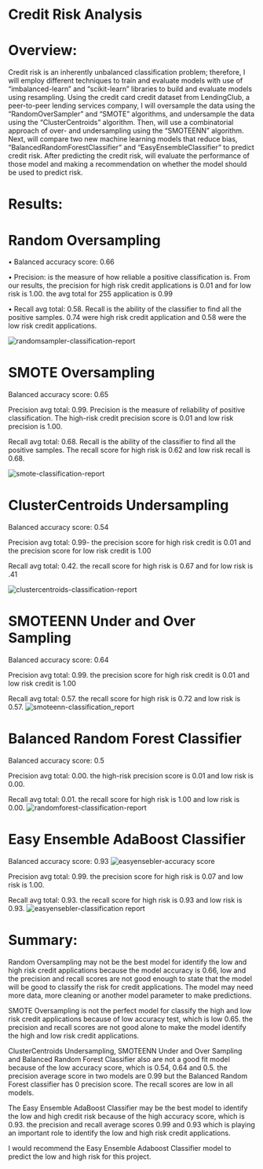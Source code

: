 # Credit Risk Analysis
# Overview:
Credit risk is an inherently unbalanced classification problem; therefore, I will employ different techniques to train and evaluate models with use of “imbalanced-learn” and “scikit-learn” libraries to build and evaluate models using resampling.
Using the credit card credit dataset from LendingClub, a peer-to-peer lending services company, I will oversample the data using the “RandomOverSampler” and “SMOTE” algorithms, and undersample the data using the “ClusterCentroids” algorithm. Then, will use a combinatorial approach of over- and undersampling using the “SMOTEENN” algorithm. Next, will compare two new machine learning models that reduce bias, “BalancedRandomForestClassifier” and “EasyEnsembleClassifier” to predict credit risk. After predicting the credit risk, will evaluate the performance of those model and making a recommendation on whether the model should be used to predict risk.
# Results:
# Random Oversampling

•	Balanced accuracy score: 0.66

•	Precision: is the measure of how reliable a positive classification is. From our results, the precision for high risk credit applications is 0.01 and for low risk is 1.00. the avg total for 255 application is 0.99

•	Recall avg total: 0.58. Recall is the ability of the classifier to find all the positive samples. 0.74 were high risk credit application and 0.58 were the low risk credit applications.

![randomsampler-classification-report](https://user-images.githubusercontent.com/67460581/97420493-fd7ca280-18d0-11eb-83fa-b3dc6e58655a.PNG)
 
# SMOTE Oversampling

Balanced accuracy score: 0.65

Precision avg total: 0.99. Precision is the measure of reliability of positive classification.  The high-risk credit precision score is 0.01 and low risk precision is 1.00.

Recall avg total: 0.68. Recall is the ability of the classifier to find all the positive samples. The recall score for high risk is 0.62 and low risk recall is 0.68.

![smote-classification-report](https://user-images.githubusercontent.com/67460581/97420497-feadcf80-18d0-11eb-8367-41b56057fb7d.PNG)
 
# ClusterCentroids Undersampling

Balanced accuracy score: 0.54

Precision avg total: 0.99- the precision score for high risk credit is 0.01 and the precision score for low risk credit is 1.00

Recall avg total: 0.42. the recall score for high risk is 0.67 and for low risk is .41

![clustercentroids-classification-report](https://user-images.githubusercontent.com/67460581/97420407-e342c480-18d0-11eb-8452-31fa70c707dc.PNG)
 
# SMOTEENN Under and Over Sampling

Balanced accuracy score: 0.64

Precision avg total: 0.99. the precision score for high risk credit is 0.01 and low risk credit is 1.00

Recall avg total: 0.57. the recall score for high risk is 0.72 and low risk is 0.57.
![smoteenn-classification_report](https://user-images.githubusercontent.com/67460581/97420503-00779300-18d1-11eb-922d-1b79cb52fac9.PNG)
 

# Balanced Random Forest Classifier

Balanced accuracy score: 0.5

Precision avg total: 0.00. the high-risk precision score is 0.01 and low risk is 0.00.

Recall avg total: 0.01. the recall score for high risk is 1.00 and low risk is 0.00.
![randomforest-classification-report](https://user-images.githubusercontent.com/67460581/97420465-f6559480-18d0-11eb-8c50-2676fa695dea.PNG)
 
# Easy Ensemble AdaBoost Classifier

Balanced accuracy score: 0.93
![easyensebler-accuracy score](https://user-images.githubusercontent.com/67460581/97420416-e938a580-18d0-11eb-913c-4f9e38ba9ead.PNG)
 
Precision avg total: 0.99. the precision score for high risk is 0.07 and low risk is 1.00.

Recall avg total: 0.93. the recall score for high risk is 0.93 and low risk is 0.93.
![easyensebler-classification report](https://user-images.githubusercontent.com/67460581/97420450-f3f33a80-18d0-11eb-85d5-9bc86ea0243a.PNG)
 
# Summary:
Random Oversampling may not be the best model for identify the low and high risk credit applications because the model accuracy is 0.66, low and the precision and recall scores are not good enough to state that the model will be good to classify the risk for credit applications. The model may need more data, more cleaning or another model parameter to make predictions.

SMOTE Oversampling is not the perfect model for classify the high and low risk credit applications because of low accuracy test, which is low 0.65. the precision and recall scores are not good alone to make the model identify the high and low risk credit applications.

ClusterCentroids Undersampling, SMOTEENN Under and Over Sampling and Balanced Random Forest Classifier also are not a good fit model because of the low accuracy score, which is 0.54, 0.64 and 0.5. the precision average score in two models are 0.99 but the Balanced Random Forest classifier has 0 precision score. The recall scores are low in all models.

The Easy Ensemble AdaBoost Classifier may be the best model to identify the low and high credit risk because of the high accuracy score, which is 0.93. the precision and recall average scores 0.99 and 0.93 which is playing an important role to identify the low and high risk credit applications. 

I would recommend the Easy Ensemble Adaboost Classifier model to predict the low and high risk for this project.



